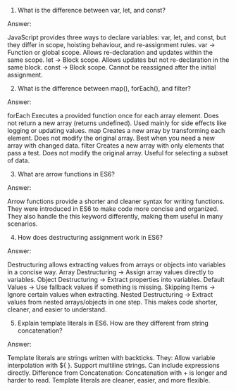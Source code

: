 1. What is the difference between var, let, and const?

Answer:

JavaScript provides three ways to declare variables: var, let, and const, but they differ in scope, hoisting behaviour, and re-assignment rules.
var → Function or global scope. Allows re-declaration and updates within the same scope.
let → Block scope. Allows updates but not re-declaration in the same block.
const → Block scope. Cannot be reassigned after the initial assignment.


2) What is the difference between map(), forEach(), and filter?

Answer:

forEach
Executes a provided function once for each array element.
Does not return a new array (returns undefined).
Used mainly for side effects like logging or updating values.
map
Creates a new array by transforming each element.
Does not modify the original array.
Best when you need a new array with changed data.
filter
Creates a new array with only elements that pass a test.
Does not modify the original array.
Useful for selecting a subset of data.


3) What are arrow functions in ES6?

Answer:

Arrow functions provide a shorter and cleaner syntax for writing functions. They were introduced in ES6 to make code more concise and organized. They also handle the this keyword differently, making them useful in many scenarios.


4) How does destructuring assignment work in ES6?

Answer:

Destructuring allows extracting values from arrays or objects into variables in a concise way.
Array Destructuring → Assign array values directly to variables.
Object Destructuring → Extract properties into variables.
Default Values → Use fallback values if something is missing.
Skipping Items → Ignore certain values when extracting.
Nested Destructuring → Extract values from nested arrays/objects in one step.
This makes code shorter, cleaner, and easier to understand.


5) Explain template literals in ES6. How are they different from string concatenation?

Answer:

Template literals are strings written with backticks. They:
Allow variable interpolation with ${ }.
Support multiline strings.
Can include expressions directly.
Difference from Concatenation:
Concatenation with + is longer and harder to read.
Template literals are cleaner, easier, and more flexible.